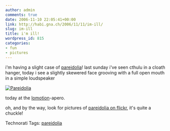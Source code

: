 ```yaml
---
author: admin
comments: true
date: 2006-11-10 22:05:41+00:00
link: http://habi.gna.ch/2006/11/11/im-ill/
slug: im-ill
title: i'm ill!
wordpress_id: 815
categories:
- fun
- pictures
---
```


i'm having a slight case of [pareidolia](http://www.google.com/search?&q=define%3Apareidolia)!
last sunday i've seen cthulu in a cloath hanger, today i see a slightly skewered face grooving with a full open mouth in a simple loudspeaker


[![Pareidolia](http://habi.gna.ch/wp-content/uploads/2006/11/images/pareidolia-tm1.jpg)](http://habi.gna.ch/wp-content/uploads/2006/11/images/pareidolia1.jpg)

today at the [lomotion](http://www.lomotion.ch/)-apero.

oh, and by the way, look for pictures of [pareidolia on flickr](http://flickr.com/photos/tags/pareidolia/), it's quite a chuckle!



Technorati Tags: [pareidolia](http://www.technorati.com/tag/pareidolia)

